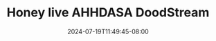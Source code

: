 --- 
title: "Honey live AHHDASA  DoodStream"
description: "nonton  video bokep Honey live AHHDASA  DoodStream dood full vidio terbaru"
date: 2024-07-19T11:49:45-08:00
file_code: "ehsxn55z6bxm"
draft: false
cover: "frjjjuc4labft7sm.jpg"
tags: ["Honey", "live", "AHHDASA", "DoodStream", "bokep-indo", "bokep-viral", "bokep-ig"]
length: 519
fld_id: "1482911"
foldername: "Ahh dasa  labilasa update"
categories: ["Ahh dasa  labilasa update"]
views: 0
---
